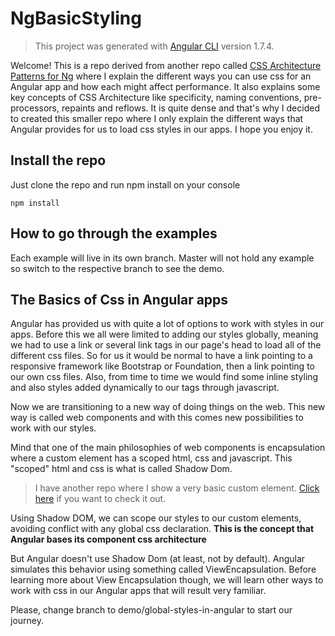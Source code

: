 # NgBasicStyling

> This project was generated with [Angular CLI](https://github.com/angular/angular-cli) version 1.7.4.

Welcome!  This is a repo derived from another repo called [CSS Architecture Patterns for Ng](https://github.com/juanfevasquez/CssArchitecturePatternsForNg) where I explain the different ways you can use css for an Angular app and how each might affect performance.  It also explains some key concepts of CSS Architecture like specificity, naming conventions, pre-processors, repaints and reflows.  It is quite dense and that's why I decided to created this smaller repo where I only explain the different ways that Angular provides for us to load css styles in our apps.  I hope you enjoy it.

## Install the repo

Just clone the repo and run npm install on your console
```
npm install
```

## How to go through the examples

Each example will live in its own branch.  Master will not hold any example so switch to the respective branch to see the demo.

## The Basics of Css in Angular apps

Angular has provided us with quite a lot of options to work with styles in our apps.  Before this we all were limited to adding our styles globally, meaning we had to use a link or several link tags in our page's head to load all of the different css files.  So for us it would be normal to have a link pointing to a responsive framework like Bootstrap or Foundation, then a link pointing to our own css files.  Also, from time to time we would find some inline styling and also styles added dynamically to our tags through javascript.

Now we are transitioning to a new way of doing things on the web.  This new way is called web components and with this comes new possibilities to work with our styles.

Mind that one of the main philosophies of web components is encapsulation where a custom element has a scoped html, css and javascript.  This "scoped" html and css is what is called Shadow Dom.

> I have another repo where I show a very basic custom element.  [Click here]() if you want to check it out.

Using Shadow DOM, we can scope our styles to our custom elements, avoiding conflict with any global css declaration.  **This is the concept that Angular bases its component css architecture**

But Angular doesn't use Shadow Dom (at least, not by default).  Angular simulates this behavior using something called ViewEncapsulation.  Before learning more about View Encapsulation though, we will learn other ways to work with css in our Angular apps that will result very familiar.

Please, change branch to demo/global-styles-in-angular to start our journey.


